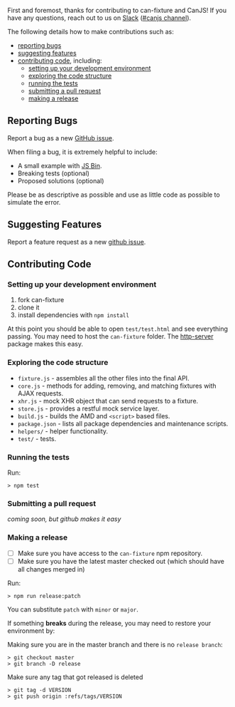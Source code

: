 First and foremost, thanks for contributing to can-fixture and CanJS! If you
have any questions, reach out to us on [Slack](https://www.bitovi.com/community/slack) ([#canjs channel](https://bitovi-community.slack.com/messages/CFC22NZ8A)).

The following details how to make contributions such as:

- [reporting bugs](#reporting-bugs)
- [suggesting features](#suggesting-features)
- [contributing code](#contributing-code), including:
  - [setting up your development environment](#setting-up-your-development-environment)
  - [exploring the code structure](#exploring-the-code-structure)
  - [running the tests](#running-the-tests)
  - [submitting a pull request](#submitting-a-pull-request)
  - [making a release](#making-a-release)

## Reporting Bugs

Report a bug as a new [GitHub issue](https://github.com/canjs/can-fixture/issues/new).

When filing a bug, it is extremely helpful to include:

- A small example with [JS Bin](https://justinbmeyer.jsbin.com/zixumu/2/edit?html,js,output).
- Breaking tests (optional)
- Proposed solutions (optional)

Please be as descriptive as possible and use as little code as possible to simulate the error.

## Suggesting Features

Report a feature request as a new [github issue](https://github.com/canjs/can-fixture/issues/new).

## Contributing Code

### Setting up your development environment

1. fork can-fixture
2. clone it
3. install dependencies with `npm install`

At this point you should be able to open `test/test.html` and see everything passing. You may need
to host the `can-fixture` folder.  The [http-server](https://www.npmjs.com/package/http-server)
package makes this easy.

### Exploring the code structure

- `fixture.js` - assembles all the other files into the final API.
- `core.js` - methods for adding, removing, and matching fixtures with AJAX requests.
- `xhr.js` - mock XHR object that can send requests to a fixture.
- `store.js` - provides a restful mock service layer.
- `build.js` - builds the AMD and `<script>` based files.
- `package.json` - lists all package dependencies and maintenance scripts.
- `helpers/` - helper functionality.
- `test/` - tests.

### Running the tests

Run:

```
> npm test
```

### Submitting a pull request

_coming soon, but github makes it easy_

### Making a release

- [ ] Make sure you have access to the `can-fixture` npm repository.
- [ ] Make sure you have the latest master checked out (which should have all changes merged in)

Run:

```
> npm run release:patch
```

You can substitute `patch` with `minor` or `major`.  


If something __breaks__ during the release, you may need to restore your environment by:

Making sure you are in the master branch and there is no `release branch`:

```
> git checkout master
> git branch -D release
```

Make sure any tag that got released is deleted

```
> git tag -d VERSION
> git push origin :refs/tags/VERSION
```
